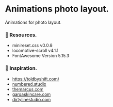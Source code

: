 # Animations photo layout.
Animations for photo layout.

### 📎 Resources.
- minireset.css v0.0.6
- locomotive-scroll v4.1.1
- FontAwesome Version 5.15.3 

### 📌 Inspiration.
- https://toldbyshift.com/
- [numbered.studio](https://numbered.studio/about)
- [themarcus.com](https://themarcus.com/)
- [garoaskincare.com](https://garoaskincare.com/)
- [dirtylinestudio.com](https://dirtylinestudio.com/product/neue-metana-free-font/)